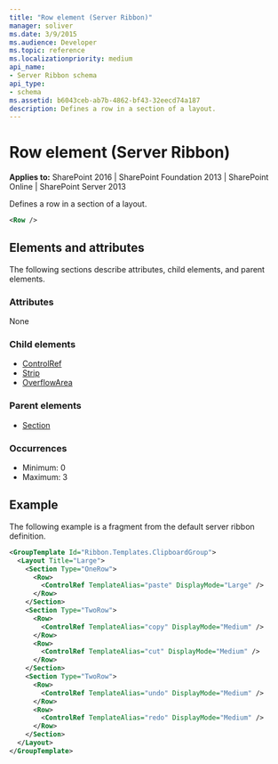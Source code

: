 ```yaml
---
title: "Row element (Server Ribbon)"
manager: soliver
ms.date: 3/9/2015
ms.audience: Developer
ms.topic: reference
ms.localizationpriority: medium
api_name:
- Server Ribbon schema
api_type:
- schema
ms.assetid: b6043ceb-ab7b-4862-bf43-32eecd74a187
description: Defines a row in a section of a layout.
---
```


# Row element (Server Ribbon)

**Applies to:** SharePoint 2016 | SharePoint Foundation 2013 | SharePoint Online | SharePoint Server 2013

Defines a row in a section of a layout.

```XML
<Row />
```

## Elements and attributes

The following sections describe attributes, child elements, and parent elements.

### Attributes

None

### Child elements

- [ControlRef](controlref-element.md)
- [Strip](strip-element.md)
- [OverflowArea](overflowarea-element.md)

### Parent elements

- [Section](section-element.md)

### Occurrences

- Minimum: 0
- Maximum: 3

## Example

The following example is a fragment from the default server ribbon definition.

```XML
<GroupTemplate Id="Ribbon.Templates.ClipboardGroup">
  <Layout Title="Large">
    <Section Type="OneRow">
      <Row>
        <ControlRef TemplateAlias="paste" DisplayMode="Large" />
      </Row>
    </Section>
    <Section Type="TwoRow">
      <Row>
        <ControlRef TemplateAlias="copy" DisplayMode="Medium" />
      </Row>
      <Row>
        <ControlRef TemplateAlias="cut" DisplayMode="Medium" />
      </Row>
    </Section>
    <Section Type="TwoRow">
      <Row>
        <ControlRef TemplateAlias="undo" DisplayMode="Medium" />
      </Row>
      <Row>
        <ControlRef TemplateAlias="redo" DisplayMode="Medium" />
      </Row>
    </Section>
  </Layout>
</GroupTemplate>
```
